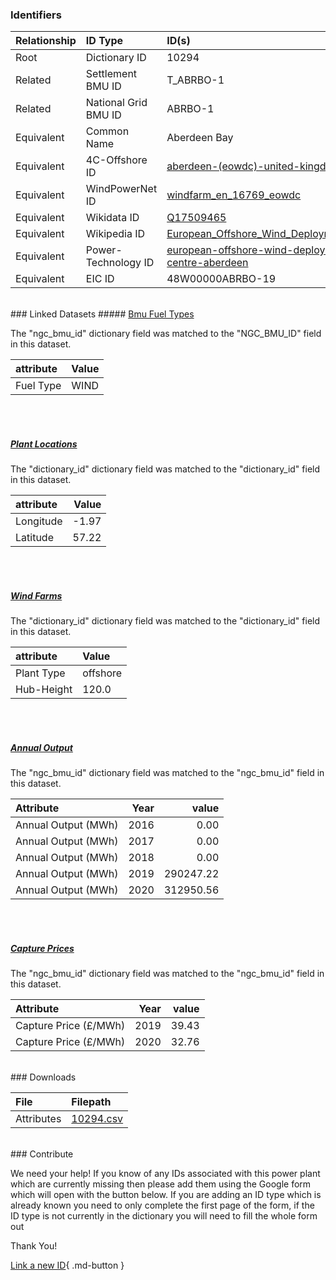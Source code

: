 ### Identifiers

| Relationship   | ID Type              | ID(s)                                                                                                                                            |
|:---------------|:---------------------|:-------------------------------------------------------------------------------------------------------------------------------------------------|
| Root           | Dictionary ID        | 10294                                                                                                                                            |
| Related        | Settlement BMU ID    | T_ABRBO-1                                                                                                                                        |
| Related        | National Grid BMU ID | ABRBO-1                                                                                                                                          |
| Equivalent     | Common Name          | Aberdeen Bay                                                                                                                                     |
| Equivalent     | 4C-Offshore ID       | [aberdeen-(eowdc)-united-kingdom-uk47](https://www.4coffshore.com/windfarms/united-kingdom/aberdeen-(eowdc)-united-kingdom-uk47.html)            |
| Equivalent     | WindPowerNet ID      | [windfarm_en_16769_eowdc](https://www.thewindpower.net/windfarm_en_16769_eowdc.php)                                                              |
| Equivalent     | Wikidata ID          | [Q17509465](https://www.wikidata.org/wiki/Q17509465)                                                                                             |
| Equivalent     | Wikipedia ID         | [European_Offshore_Wind_Deployment_Centre](https://en.wikipedia.org/wiki/European_Offshore_Wind_Deployment_Centre)                               |
| Equivalent     | Power-Technology ID  | [european-offshore-wind-deployment-centre-aberdeen](https://www.power-technology.com/projects/european-offshore-wind-deployment-centre-aberdeen) |
| Equivalent     | EIC ID               | 48W00000ABRBO-19                                                                                                                                 |

<br>
### Linked Datasets
##### <a href="https://osuked.github.io/Power-Station-Dictionary/datasets/bmu-fuel-types">Bmu Fuel Types</a>



The "ngc_bmu_id" dictionary field was matched to the "NGC_BMU_ID" field in this dataset.

| attribute   | Value   |
|:------------|:--------|
| Fuel Type   | WIND    |

<br><br>
##### <a href="https://osuked.github.io/Power-Station-Dictionary/datasets/plant-locations">Plant Locations</a>



The "dictionary_id" dictionary field was matched to the "dictionary_id" field in this dataset.

| attribute   |   Value |
|:------------|--------:|
| Longitude   |   -1.97 |
| Latitude    |   57.22 |

<br><br>
##### <a href="https://osuked.github.io/Power-Station-Dictionary/datasets/wind-farms">Wind Farms</a>



The "dictionary_id" dictionary field was matched to the "dictionary_id" field in this dataset.

| attribute   | Value    |
|:------------|:---------|
| Plant Type  | offshore |
| Hub-Height  | 120.0    |

<br><br>
##### <a href="https://osuked.github.io/Power-Station-Dictionary/datasets/annual-output">Annual Output</a>



The "ngc_bmu_id" dictionary field was matched to the "ngc_bmu_id" field in this dataset.

| Attribute           |   Year |     value |
|:--------------------|-------:|----------:|
| Annual Output (MWh) |   2016 |      0.00 |
| Annual Output (MWh) |   2017 |      0.00 |
| Annual Output (MWh) |   2018 |      0.00 |
| Annual Output (MWh) |   2019 | 290247.22 |
| Annual Output (MWh) |   2020 | 312950.56 |

<br><br>
##### <a href="https://osuked.github.io/Power-Station-Dictionary/datasets/capture-prices">Capture Prices</a>



The "ngc_bmu_id" dictionary field was matched to the "ngc_bmu_id" field in this dataset.

| Attribute             |   Year |   value |
|:----------------------|-------:|--------:|
| Capture Price (£/MWh) |   2019 |   39.43 |
| Capture Price (£/MWh) |   2020 |   32.76 |


<br>
### Downloads


| File       | Filepath                                                                              |
|:-----------|:--------------------------------------------------------------------------------------|
| Attributes | [10294.csv](https://osuked.github.io/Power-Station-Dictionary/object_attrs/10294.csv) |


<br>
### Contribute

We need your help! If you know of any IDs associated with this power plant which are currently missing then please add them using the Google form which will open with the button below. If you are adding an ID type which is already known you need to only complete the first page of the form, if the ID type is not currently in the dictionary you will need to fill the whole form out

Thank You!

[Link a new ID](https://docs.google.com/forms/d/e/1FAIpQLSc5jRsQ7NgiLLXbwo9PUdwTQyuqbRwThltG56-o6NVSe7E_nw/viewform?usp=pp_url&entry.251912331=10294){ .md-button }